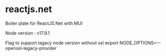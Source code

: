 # reactjs.net
Boiler plate for ReactJS.Net with MUI 

Node version : v17.9.1

Flag to support lagacy node version without ssl
export NODE_OPTIONS=--openssl-legacy-provider
